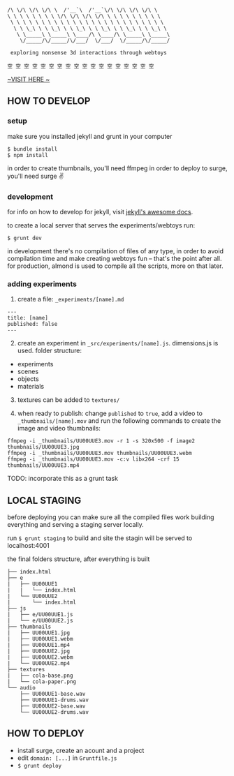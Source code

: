 
```
/\ \/\ \/\ \/\ \  /'__`\  /'__`\/\ \/\ \/\ \/\ \    
\ \ \ \ \ \ \ \ \/\ \/\ \/\ \/\ \ \ \ \ \ \ \ \ \   
 \ \ \ \ \ \ \ \ \ \ \ \ \ \ \ \ \ \ \ \ \ \ \ \ \  
  \ \ \_\ \ \ \_\ \ \ \_\ \ \ \_\ \ \ \_\ \ \ \_\ \ 
   \ \_____\ \_____\ \____/\ \____/\ \_____\ \_____\
    \/_____/\/_____/\/___/  \/___/  \/_____/\/_____/

 exploring nonsense 3d interactions through webtoys

空 空 空 空 空 空 空 空 空 空 空 空 空 空 空 空 空 空
```

[ ~VISIT HERE ~](https://uu00uu.surge.sh/)



HOW TO DEVELOP
--------------

### setup
make sure you installed jekyll and grunt in your computer

```
$ bundle install
$ npm install
```

in order to create thumbnails, you'll need ffmpeg
in order to deploy to surge, you'll need surge :v:

### development
for info on how to develop for jekyll, visit [jekyll's awesome docs](https://jekyllrb.com/docs/home/).

to create a local server that serves the experiments/webtoys run:

```
$ grunt dev
```
in development there's no compilation of files of any type, in order
to avoid compilation time and make creating webtoys fun – that's
the point after all. for production, almond is used to compile all
the scripts, more on that later.

### adding experiments

1. create a file: `_experiments/[name].md`
```
---
title: [name]
published: false
---
```

2. create an experiment in `_src/experiments/[name].js`. dimensions.js
is used. folder structure:
  - experiments
  - scenes
  - objects
  - materials

3. textures can be added to `textures/`

4. when ready to publish: change `published` to `true`, add a video
to `_thumbnails/[name].mov` and run the following commands to create
the image and video thumbnails:

```
ffmpeg -i _thumbnails/UU00UUE3.mov -r 1 -s 320x500 -f image2 thumbnails/UU00UUE3.jpg
ffmpeg -i _thumbnails/UU00UUE3.mov thumbnails/UU00UUE3.webm
ffmpeg -i _thumbnails/UU00UUE3.mov -c:v libx264 -crf 15 thumbnails/UU00UUE3.mp4
```

TODO: incorporate this as a grunt task


LOCAL STAGING
-------------
before deploying you can make sure all the compiled files work building
everything and serving a staging server locally.

run `$ grunt staging` to build and site the stagin will be served to
localhost:4001


the final folders structure, after everything is built
```
├── index.html
├── e
|   ├── UU00UUE1
|   |   └── index.html
|   └── UU00UUE2
|       └── index.html
├── js
|   ├── e/UU00UUE1.js
|   └── e/UU00UUE2.js
├── thumbnails
|   ├── UU00UUE1.jpg
|   ├── UU00UUE1.webm
|   ├── UU00UUE1.mp4
|   ├── UU00UUE2.jpg
|   ├── UU00UUE2.webm
|   └── UU00UUE2.mp4
├── textures
|   ├── cola-base.png
|   └── cola-paper.png
└── audio
    ├── UU00UUE1-base.wav
    ├── UU00UUE1-drums.wav
    ├── UU00UUE2-base.wav
    └── UU00UUE2-drums.wav
```


HOW TO DEPLOY
-------------

- install surge, create an acount and a project
- edit `domain: [...]` in `Gruntfile.js`
- `$ grunt deploy`
